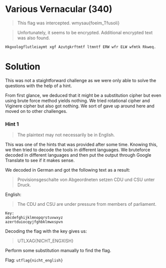 # Various Vernacular (340)

> This flag was intercepted. wmysau{foeim_Tfusoli}

> Unfortunately, it seems to be encrypted. Additional encrypted text was also found.

`Hkgxologflutleiaymt xgf Azutgkrftmtf ltmntf ERW wfr ELW wfmtk Rkweq.`


# Solution

This was not a staightforward challenge as we were only able to solve the questions with the help of a hint.

From first glance, we deduced that it might be a substitution cipher but even using brute force method yields nothing. We tried rotational cipher and Viginere cipher but also got nothing. We sort of gave up around here and moved on to other challenges.

### Hint 1
> The plaintext may not necessarily be in English.

This was one of the hints that was provided after some time. Knowing this, we then tried to decode the tools in different languages. We bruteforce decoded in different languages and then put the output through Google Translate to see if it makes sense.

We decoded in German and got the following text as a result:


> Provisionsgeschalte von Abgeordneten setzen CDU und CSU unter Druck.

English:

> The CDU and CSU are under pressure from members of parliament.

```
Key: 
abcdefghijklmnopqrstuvwxyz     
azertduiocqyjfghbklmwxspvn  
```

Decoding the flag with the key gives us: 

> UTLXAG{NICHT_ENGXISH}

Perform some substitution manually to find the flag.


Flag: `utflag{nicht_english}`
